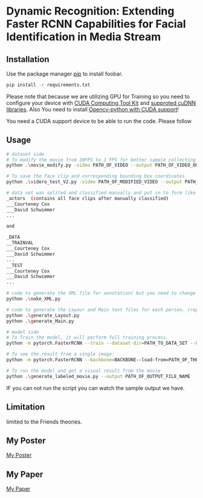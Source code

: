 # Dynamic Recognition: Extending Faster RCNN Capabilities for Facial Identification in Media Stream

## Installation

Use the package manager [pip](https://pip.pypa.io/en/stable/) to install foobar.

```bash
pip install -r requirements.txt
```
Please note that because we are utilizing GPU for Training so you need to configure your device with [CUDA Computing Tool Kit](https://developer.nvidia.com/cuda-downloads) and [supproted cuDNN libraries](https://developer.nvidia.com/rdp/cudnn-download). Also You need to install [Opencv-python with CUDA support](https://www.youtube.com/watch?v=YsmhKar8oOc&t=450s)!

You need a CUDA support device to be able to run the code.
Please follow 

## Usage
```bash
# dataset side
# To modify the movie from 30FPS to 1 FPS for better sample collecting
python .\movie_modify.py -video PATH_OF_VIDEO --output PATH_OF_VIDEO_OUTPUT

# To save the face clip and corresponding bounding box coordinates.
python .\videro_test_V2.py -video PATH_OF_MODIFIED_VIDEO --output PATH_OF_FOLD_TO_SAVE 

# data set was splited and classified manually and put in to form like
_actors  (contains all face clips after manually classified)
___Courteney Cox
___David Schwimmer
...

and 

_DATA
__TRAINVAL
___Courteney Cox
___David Schwimmer
...
__TEST
___Courteney Cox
___David Schwimmer
...

# code to generate the XML file for annotation( but you need to change the base directory 'D:\\DSFD-Pytorch-Inference-1\\data\\actors' to "_actors directory"
python .\make_XML.py

# code to generate the Layour and Main text files for each person. (replace output_directory and base_directory as needed)
python .\generate_Layout.py  
python .\generate_Main.py  

# model side
# To Train the model, it will perform full training process.
python -m pytorch.FasterRCNN --train --dataset-dir=PATH_TO_DATA_SET --backbone=BACK_BONE --epochs=NUM_EPOCH --learning-rate=LEARNING_RATE --save-best-to=PAHT_TO_SAVE_MODEL

# To see the result from a single image:
python -m pytorch.FasterRCNN --backbone=BACKBONE--load-from=PATH_OF_THE_MODEL --predict=PATH_OF_IMAGE  

# To run the model and get a visual result from the movie
python .\generate_labeled_movie.py --output PATH_OF_OUTPUT_FILE_NAME  --predict PATHO_OF_MOIVE --load-from= PATH_OF_THE_MODEL    
```
IF you can not run the script you can watch the sample output we have.
## Limitation
limited to the Friends theories. 
## My Poster
[My Poster](Poster.pdf)

## My Paper
[My Paper](Dynamic_Recognition__Extending_Faster_RCNN_Capabilities_for_Facial_Identification_in_Media_Stream.pdf)
